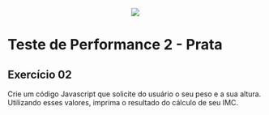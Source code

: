 <p align="center">
    <img src="https://www.infnet.edu.br/infnet/wp-content/themes/infnet.homepage//assets/img/LogoInfnetRodape.png"/>
</p>

# Teste de Performance 2 - Prata

## Exercício 02


 Crie um código Javascript que solicite do usuário o seu peso e a sua altura. Utilizando esses valores, imprima o resultado do cálculo de seu IMC.